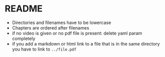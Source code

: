 # README

- Directories and filenames have to be lowercase
- Chapters are ordered after filenames
- if no video is given or no pdf file is present: delete yaml param completely
- if you add a markdown or html link to a file that is in the same directory you have to link to `../file.pdf`